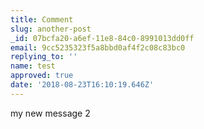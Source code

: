 ```yaml
---
title: Comment
slug: another-post
_id: 07bcfa20-a6ef-11e8-84c0-8991013dd0ff
email: 9cc5235323f5a8bbd0af4f2c08c83bc0
replying_to: ''
name: test
approved: true
date: '2018-08-23T16:10:19.646Z'
---
```

my new message 2
